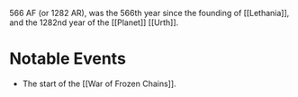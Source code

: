 566 AF (or 1282 AR), was the 566th year since the founding of [[Lethania]], and the 1282nd year of the [[Planet]] [[Urth]].

# Notable Events
- The start of the [[War of Frozen Chains]].
